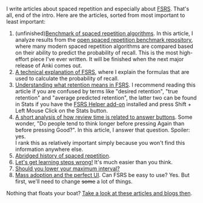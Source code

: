 I write articles about spaced repetition and especially about [FSRS](https://github.com/open-spaced-repetition/fsrs4anki/wiki/ABC-of-FSRS). That's all, end of the intro. Here are the articles, sorted from most important to least important:

1. (unfinished)[Benchmark of spaced repetition algorithms](/Benchmark.md). In this article, I analyze results from the [open spaced repetition benchmark repository](https://github.com/open-spaced-repetition/srs-benchmark?tab=readme-ov-file#result), where many modern spaced repetition algorithms are compared based on their ability to predict the probability of recall. This is the most high-effort piece I've ever written. It will be finished when the next major release of Anki comes out.
3. [A technical explanation of FSRS](/Algorithm.md), where I explain the formulas that are used to calculate the probability of recall.
4. [Understanding what retention means in FSRS](/Retention.md). I recommend reading this article if you are confused by terms like "desired retention", "true retention" and "average predicted retention", the latter two can be found in Stats if you have the [FSRS Helper add-on](https://ankiweb.net/shared/info/759844606) installed and press Shift + Left Mouse Click on the Stats button.
5. [A short analysis of how review time is related to answer buttons](/Buttons.md). Some wonder, "Do people tend to think longer before pressing Again than before pressing Good?". In this article, I answer that question. Spoiler: yes.<br/> I rank this as relatively important simply because you won't find this information anywhere else.
6. [Abridged history of spaced repetition](/History.md).
7. [Let's get learning steps wrong!](/LearningSteps.md) It's much easier than you think.
8. [Should you lower your maximum interval?](/MaxInterval.md) 
9. [Mass adoption and the perfect UI](/Perfect_UI.md). Can FSRS be easy to use? Yes. But first, we'll need to change ~~some~~ a lot of things.

Nothing that floats your boat? [Take a look at these articles and blogs then](/ResourcesDump.md).
